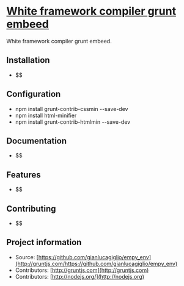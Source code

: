 # [White framework compiler grunt embeed](http://www.none.com/)

White framework compiler grunt embeed.

## Installation

* $$

## Configuration

* npm install grunt-contrib-cssmin --save-dev
* npm install html-minifier
* npm install grunt-contrib-htmlmin --save-dev

## Documentation

* $$

## Features

* $$

## Contributing

* $$

## Project information

* Source: [https://github.com/gianlucagiglio/empy_env](http://gruntjs.com/https://github.com/gianlucagiglio/empy_env)
* Contributors: [http://gruntjs.com](http://gruntjs.com)
* Contributors: [http://nodejs.org/](http://nodejs.org)